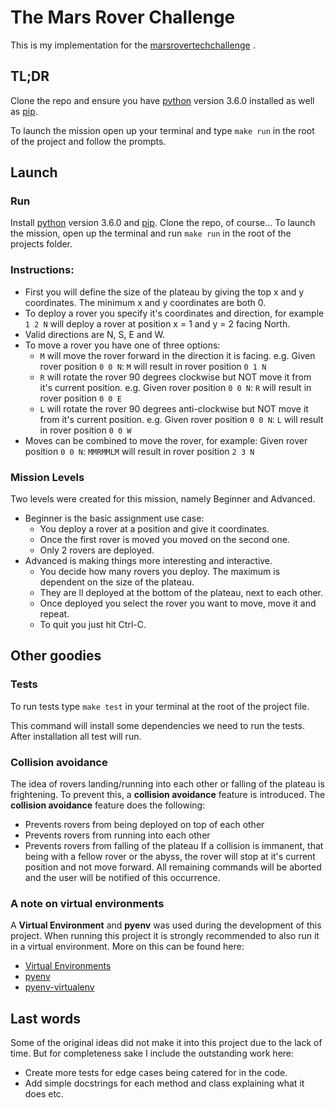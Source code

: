 # The Mars Rover Challenge
This is my implementation for the [marsrovertechchallenge](https://code.google.com/archive/p/marsrovertechchallenge/) .

## TL;DR
Clone the repo and ensure you have [python](https://www.python.org/) version 3.6.0 installed as well as [pip](https://pypi.org/project/pip/).

To launch the mission open up your terminal and type  `make run` in the root of the project and follow the prompts.


## Launch
### Run
Install  [python](https://www.python.org/) version 3.6.0 and [pip](https://pypi.org/project/pip/).
Clone the repo, of course...
To launch the mission, open up the terminal and run `make run` in the root of the projects folder.

###  Instructions:
-  First you will define the size of the plateau by giving the top x and y coordinates.
   The minimum x and y coordinates are both 0.
-  To deploy a rover you specify it's coordinates and direction,
   for example `1 2 N` will deploy a rover at position x = 1 and y = 2 facing North.
- Valid directions are N, S, E and W.
- To move a rover you have one of three options:
    - `M` will move the rover forward in the direction it is facing.
          e.g. Given rover position `0 0 N`: `M` will result in rover position `0 1 N`
    - `R` will rotate the rover 90 degrees clockwise but NOT move it from it's current position.
        e.g. Given rover position `0 0 N`: `R` will result in rover position `0 0 E`
    - `L` will rotate the rover 90 degrees anti-clockwise but NOT move it from it's current position.
                e.g. Given rover position `0 0 N`: `L` will result in rover position `0 0 W`
- Moves can be combined to move the rover, for example:
    Given rover position `0 0 N`: `MMRMMLM` will result in rover position `2 3 N`

### Mission Levels
Two levels were created for this mission, namely Beginner and Advanced.
- Beginner is the basic assignment use case:
    - You deploy a rover at a position and give it coordinates.
    - Once the first rover is moved you moved on the second one.
    - Only 2 rovers are deployed.
- Advanced is making things more interesting and interactive.
    - You decide how many rovers you deploy. The maximum is dependent on the size of the plateau.
    - They are ll deployed at the bottom of the plateau, next to each other.
    - Once deployed you select the rover you want to move, move it and repeat.
    - To quit you just hit Ctrl-C.


## Other goodies

### Tests
To run tests type `make test` in your terminal at the root of the project file.

This command will install some dependencies we need to run the tests.
After installation all test will run.

### Collision avoidance
The idea of rovers landing/running into each other or falling of the plateau is frightening. To prevent this, a **collision avoidance** feature is introduced.
The **collision avoidance** feature does the following:
- Prevents rovers from being deployed on top of each other
- Prevents rovers from running into each other
- Prevents rovers from falling of the plateau
If a collision is immanent, that being with a fellow rover or the abyss, the rover will stop at it's current position and not move forward.
All remaining commands will be aborted and the user will be notified of this occurrence.

### A note on virtual environments
A **Virtual Environment** and **pyenv** was used during the development of this project.
When running this project it is strongly recommended to also run it in a virtual environment.
More on this can be found here:
- [Virtual Environments](https://virtualenv.pypa.io/en/stable/)
- [pyenv](https://github.com/pyenv/pyenv)
- [pyenv-virtualenv](https://github.com/pyenv/pyenv-virtualenv)


## Last words
Some of the original ideas did not make it into this project due to the lack of time. But for completeness sake I include the outstanding work here:
- Create more tests for edge cases being catered for in the code.
- Add simple docstrings for each method and class explaining what it does etc.



